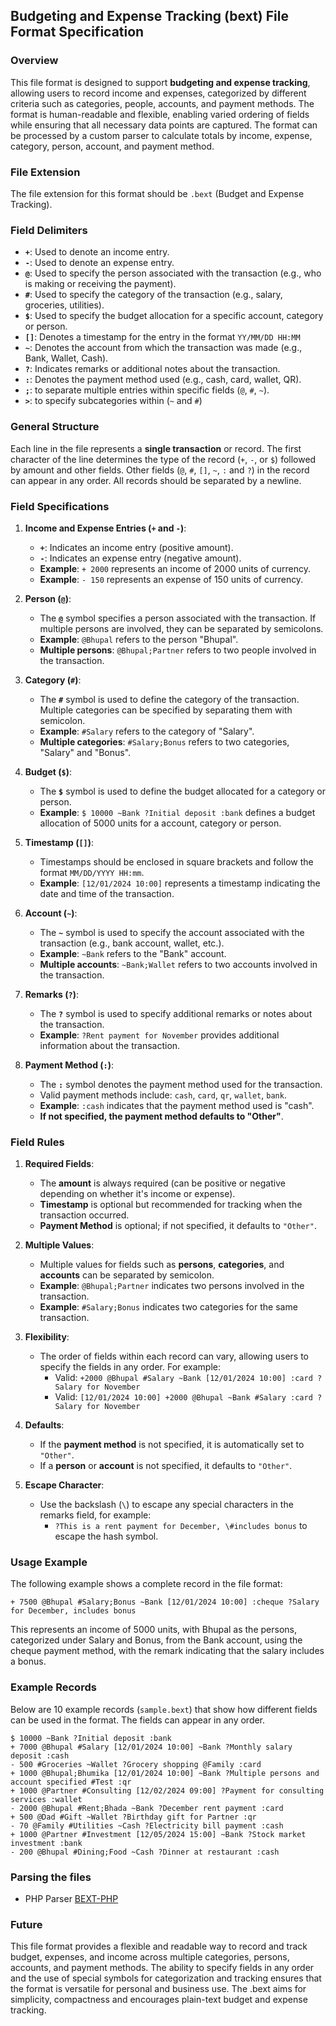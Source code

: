 ## **Budgeting and Expense Tracking (bext) File Format Specification**

### **Overview**

This file format is designed to support **budgeting and expense tracking**, allowing users to record income and expenses, categorized by different criteria such as categories, people, accounts, and payment methods. The format is human-readable and flexible, enabling varied ordering of fields while ensuring that all necessary data points are captured. The format can be processed by a custom parser to calculate totals by income, expense, category, person, account, and payment method.

### **File Extension**
The file extension for this format should be `.bext` (Budget and Expense Tracking).

### **Field Delimiters**
- **`+`**: Used to denote an income entry.
- **`-`**: Used to denote an expense entry.
- **`@`**: Used to specify the person associated with the transaction (e.g., who is making or receiving the payment).
- **`#`**: Used to specify the category of the transaction (e.g., salary, groceries, utilities).
- **`$`**: Used to specify the budget allocation for a specific account, category or person.
- **`[]`**: Denotes a timestamp for the entry in the format `YY/MM/DD HH:MM`
- **`~`**: Denotes the account from which the transaction was made (e.g., Bank, Wallet, Cash).
- **`?`**: Indicates remarks or additional notes about the transaction.
- **`:`**: Denotes the payment method used (e.g., cash, card, wallet, QR).
- **`;`**: to separate multiple entries within specific fields (`@`, `#`, `~`).
- **`>`**: to specify subcategories within (`~` and `#`)


### **General Structure**

Each line in the file represents a **single transaction** or record. The first character of the line determines the type of the record (`+`, `-`, or `$`) followed by amount and other fields. Other fields (`@`, `#`, `[]`, `~`, `:` and `?`) in the record can appear in any order. All records should be separated by a newline.

### **Field Specifications**

1. **Income and Expense Entries (`+` and `-`)**:
   - **`+`**: Indicates an income entry (positive amount).
   - **`-`**: Indicates an expense entry (negative amount).
   - **Example**: `+ 2000` represents an income of 2000 units of currency.
   - **Example**: `- 150` represents an expense of 150 units of currency.

2. **Person (`@`)**:
   - The **`@`** symbol specifies a person associated with the transaction. If multiple persons are involved, they can be separated by semicolons.
   - **Example**: `@Bhupal` refers to the person "Bhupal".
   - **Multiple persons**: `@Bhupal;Partner` refers to two people involved in the transaction.

3. **Category (`#`)**:
   - The **`#`** symbol is used to define the category of the transaction. Multiple categories can be specified by separating them with semicolon.
   - **Example**: `#Salary` refers to the category of "Salary".
   - **Multiple categories**: `#Salary;Bonus` refers to two categories, "Salary" and "Bonus".

4. **Budget (`$`)**:
   - The **`$`** symbol is used to define the budget allocated for a category or person.
   - **Example**: `$ 10000 ~Bank ?Initial deposit :bank` defines a budget allocation of 5000 units for a account, category or person.

5. **Timestamp (`[]`)**:
   - Timestamps should be enclosed in square brackets and follow the format `MM/DD/YYYY HH:mm`.
   - **Example**: `[12/01/2024 10:00]` represents a timestamp indicating the date and time of the transaction.

6. **Account (`~`)**:
   - The **`~`** symbol is used to specify the account associated with the transaction (e.g., bank account, wallet, etc.).
   - **Example**: `~Bank` refers to the "Bank" account.
   - **Multiple accounts**: `~Bank;Wallet` refers to two accounts involved in the transaction.

7. **Remarks (`?`)**:
   - The **`?`** symbol is used to specify additional remarks or notes about the transaction.
   - **Example**: `?Rent payment for November` provides additional information about the transaction.

8. **Payment Method (`:`)**:
   - The **`:`** symbol denotes the payment method used for the transaction.
   - Valid payment methods include: `cash`, `card`, `qr`, `wallet`, `bank`.
   - **Example**: `:cash` indicates that the payment method used is "cash".
   - **If not specified, the payment method defaults to "Other"**.


### **Field Rules**

1. **Required Fields**:
   - The **amount** is always required (can be positive or negative depending on whether it's income or expense).
   - **Timestamp** is optional but recommended for tracking when the transaction occurred.
   - **Payment Method** is optional; if not specified, it defaults to `"Other"`.

2. **Multiple Values**:
   - Multiple values for fields such as **persons**, **categories**, and **accounts** can be separated by semicolon.
   - **Example**: `@Bhupal;Partner` indicates two persons involved in the transaction.
   - **Example**: `#Salary;Bonus` indicates two categories for the same transaction.

3. **Flexibility**:
   - The order of fields within each record can vary, allowing users to specify the fields in any order. For example:
     - Valid: `+2000 @Bhupal #Salary ~Bank [12/01/2024 10:00] :card ?Salary for November`
     - Valid: `[12/01/2024 10:00] +2000 @Bhupal ~Bank #Salary :card ?Salary for November`
   
4. **Defaults**:
   - If the **payment method** is not specified, it is automatically set to `"Other"`.
   - If a **person** or **account** is not specified, it defaults to `"Other"`.

5. **Escape Character**:
   - Use the backslash (`\`) to escape any special characters in the remarks field, for example:
     - `?This is a rent payment for December, \#includes bonus` to escape the hash symbol.

### **Usage Example**

The following example shows a complete record in the file format:

```text
+ 7500 @Bhupal #Salary;Bonus ~Bank [12/01/2024 10:00] :cheque ?Salary for December, includes bonus
```

This represents an income of 5000 units, with Bhupal as the persons, categorized under Salary and Bonus, from the Bank account, using the cheque payment method, with the remark indicating that the salary includes a bonus.

### **Example Records**

Below are 10 example records (`sample.bext`) that show how different fields can be used in the format. The fields can appear in any order.

```
$ 10000 ~Bank ?Initial deposit :bank
+ 7000 @Bhupal #Salary [12/01/2024 10:00] ~Bank ?Monthly salary deposit :cash
- 500 #Groceries ~Wallet ?Grocery shopping @Family :card
+ 1000 @Bhupal;Bhumika [12/01/2024 10:00] ~Bank ?Multiple persons and account specified #Test :qr
+ 1000 @Partner #Consulting [12/02/2024 09:00] ?Payment for consulting services :wallet
- 2000 @Bhupal #Rent;Bhada ~Bank ?December rent payment :card
+ 500 @Dad #Gift ~Wallet ?Birthday gift for Partner :qr
- 70 @Family #Utilities ~Cash ?Electricity bill payment :cash
+ 1000 @Partner #Investment [12/05/2024 15:00] ~Bank ?Stock market investment :bank
- 200 @Bhupal #Dining;Food ~Cash ?Dinner at restaurant :cash
```

### **Parsing the files**

- PHP Parser [BEXT-PHP](https://github.com/bhu1st/bext-php) 

### **Future**

This file format provides a flexible and readable way to record and track budget, expenses, and income across multiple categories, persons, accounts, and payment methods. The ability to specify fields in any order and the use of special symbols for categorization and tracking ensures that the format is versatile for personal and business use. The .bext aims for simplicity, compactness and encourages plain-text budget and expense tracking.
